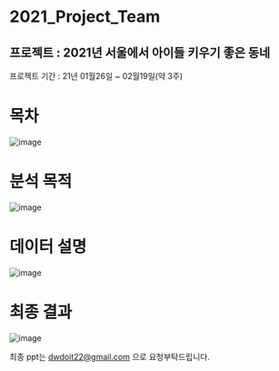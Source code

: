 # 2021_Project_Team
## 프로젝트 : 2021년 서울에서 아이들 키우기 좋은 동네

프로젝트 기간 : 21년 01월26일 ~ 02월19일(약 3주) 

# 목차
![image](https://user-images.githubusercontent.com/72532377/109469265-26948600-7ab1-11eb-8233-6c67bcc1c7e3.png)


# 분석 목적
![image](https://user-images.githubusercontent.com/72532377/109468883-9b1af500-7ab0-11eb-8bf6-2a2f8f4ed7f6.png)

# 데이터 설명
![image](https://user-images.githubusercontent.com/72532377/109468957-b84fc380-7ab0-11eb-8a28-f07f5d110a7e.png)

# 최종 결과
![image](https://user-images.githubusercontent.com/72532377/109469755-ce11b880-7ab1-11eb-8cc4-2b06250ca2d8.png)



최종 ppt는 dwdoit22@gmail.com 으로 요청부탁드립니다. 

